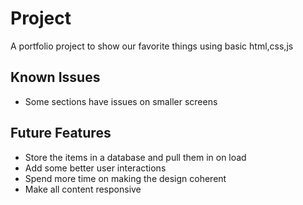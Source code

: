 # Project
A portfolio project to show our favorite things using basic html,css,js

## Known Issues
- Some sections have issues on smaller screens

## Future Features
- Store the items in a database and pull them in on load
- Add some better user interactions
- Spend more time on making the design coherent
- Make all content responsive
